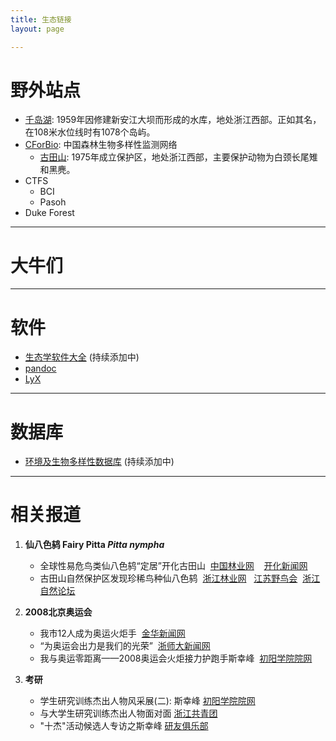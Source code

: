 ```yaml
---
title: 生态链接
layout: page

---
```



# 野外站点

-	[千岛湖](/cn/pages/thousand-island-lake): 1959年因修建新安江大坝而形成的水库，地处浙江西部。正如其名，在108米水位线时有1078个岛屿。
-	[CForBio](http://www.cfbiodiv.org/): 中国森林生物多样性监测网络
	-	[古田山](/cn/pages/gutianshan-reserve): 1975年成立保护区，地处浙江西部，主要保护动物为白颈长尾雉和黑麂。
-	CTFS
	-	BCI
	-	Pasoh
-	Duke Forest

---


# 大牛们


---


# 软件

-	[生态学软件大全](http://sixf.org/en/pages/ecology-programs/) (持续添加中)
- [pandoc](http://johnmacfarlane.net/pandoc/) 
- [LyX](http://www.lyx.org) 

---

# 数据库

-	[环境及生物多样性数据库](http://sixf.org/en/pages/environmental-biodiversity-databases/) (持续添加中)

---

# 相关报道

1. **仙八色鸫 Fairy Pitta *Pitta nympha***

	- 全球性易危鸟类仙八色鸫“定居”开化古田山
 [中国林业网](http://gts.forestry.gov.cn/business/htmlfiles/khgtsbhq/tpxw/201303/5860.html) 
  [开化新闻网](http://khnews.zjol.com.cn/khnews/system/2011/08/02/014061335.shtml)
	- 古田山自然保护区发现珍稀鸟种仙八色鸫
 [浙江林业网](http://gov.zjly.gov.cn/sndt/10674.htm)   [江苏野鸟会](http://www.freebird.org.cn/archiver/tid-10938.html)  [浙江自然论坛](http://bbs.zmnh.com/redirect.php?tid=17540&goto=lastpost)

1. **2008北京奥运会** 

	- 我市12人成为奥运火炬手
 [金华新闻网](http://www.jhnews.com.cn/jhrb/2008-03/22/content_76844.htm)
	- “为奥运会出力是我们的光荣”
 [浙师大新闻网](http://news.zjnu.edu.cn/Article/zjsfdxb/No143/xsb/200710/2863.html)
	- 我与奥运零距离——2008奥运会火炬接力护跑手斯幸峰
 [初阳学院院网](http://cyxy.zjnu.edu.cn/show.aspx?id=751&cid=67)

1. **考研** 

	- 学生研究训练杰出人物风采展(二): 斯幸峰 [初阳学院院网](http://cyxy.zjnu.edu.cn/show.aspx?id=1360&cid=83)
	- 与大学生研究训练杰出人物面对面 [浙江共青团](http://www.zjgqt.org/Item/5868005.aspx)
	- "十杰"活动候选人专访之斯幸峰
[研友俱乐部](http://blog.sina.com.cn/s/blog_4e9e83de0100908d.html)


